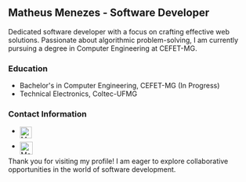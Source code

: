 ## Matheus Menezes - Software Developer

Dedicated software developer with a focus on crafting effective web solutions. Passionate about algorithmic problem-solving, I am currently pursuing a degree in Computer Engineering at CEFET-MG.

### Education
- Bachelor's in Computer Engineering, CEFET-MG (In Progress)
- Technical Electronics, Coltec-UFMG

### Contact Information
  - <a href="https://www.linkedin.com/in/matheus-menezes-9774b61a3/">
    <img align="left" alt="Matheus Menezes | Linkedin" width="24px" src="https://www.vectorlogo.zone/logos/linkedin/linkedin-icon.svg" />
  </a>
  
   - <a href="mailto:matheus.menezes0806@gmail.com">
      <img align="left" alt="Matheus Menezes | Gmail" width="26px" src="https://www.vectorlogo.zone/logos/gmail/gmail-icon.svg" />
  </a>

Thank you for visiting my profile! I am eager to explore collaborative opportunities in the world of software development.
